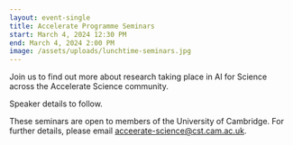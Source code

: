 ```yaml
---
layout: event-single
title: Accelerate Programme Seminars
start: March 4, 2024 12:30 PM
end: March 4, 2024 2:00 PM
image: /assets/uploads/lunchtime-seminars.jpg
---
```

J﻿oin us to find out more about research taking place in AI for Science across the Accelerate Science community. 

S﻿peaker details to follow. 

T﻿hese seminars are open to members of the University of Cambridge. For further details, please email acceerate-science@cst.cam.ac.uk.